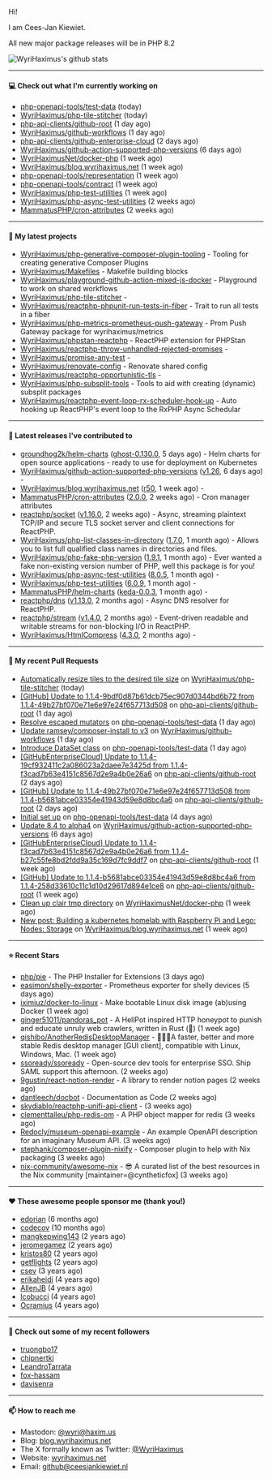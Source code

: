Hi!

I am Cees-Jan Kiewiet.

All new major package releases will be in PHP 8.2

![WyriHaximus's github stats](https://github-readme-stats.vercel.app/api?username=WyriHaximus&show_icons=true)

---

#### 💻 Check out what I'm currently working on

- [php-openapi-tools/test-data](https://github.com/php-openapi-tools/test-data) (today)
- [WyriHaximus/php-tile-stitcher](https://github.com/WyriHaximus/php-tile-stitcher) (today)
- [php-api-clients/github-root](https://github.com/php-api-clients/github-root) (1 day ago)
- [WyriHaximus/github-workflows](https://github.com/WyriHaximus/github-workflows) (1 day ago)
- [php-api-clients/github-enterprise-cloud](https://github.com/php-api-clients/github-enterprise-cloud) (2 days ago)
- [WyriHaximus/github-action-supported-php-versions](https://github.com/WyriHaximus/github-action-supported-php-versions) (6 days ago)
- [WyriHaximusNet/docker-php](https://github.com/WyriHaximusNet/docker-php) (1 week ago)
- [WyriHaximus/blog.wyrihaximus.net](https://github.com/WyriHaximus/blog.wyrihaximus.net) (1 week ago)
- [php-openapi-tools/representation](https://github.com/php-openapi-tools/representation) (1 week ago)
- [php-openapi-tools/contract](https://github.com/php-openapi-tools/contract) (1 week ago)
- [WyriHaximus/php-test-utilities](https://github.com/WyriHaximus/php-test-utilities) (1 week ago)
- [WyriHaximus/php-async-test-utilities](https://github.com/WyriHaximus/php-async-test-utilities) (2 weeks ago)
- [MammatusPHP/cron-attributes](https://github.com/MammatusPHP/cron-attributes) (2 weeks ago)

---

#### 🌱 My latest projects

- [WyriHaximus/php-generative-composer-plugin-tooling](https://github.com/WyriHaximus/php-generative-composer-plugin-tooling) - Tooling for creating generative Composer Plugins
- [WyriHaximus/Makefiles](https://github.com/WyriHaximus/Makefiles) - Makefile building blocks
- [WyriHaximus/playground-github-action-mixed-js-docker](https://github.com/WyriHaximus/playground-github-action-mixed-js-docker) - Playground to work on shared workflows
- [WyriHaximus/php-tile-stitcher](https://github.com/WyriHaximus/php-tile-stitcher) - 
- [WyriHaximus/reactphp-phpunit-run-tests-in-fiber](https://github.com/WyriHaximus/reactphp-phpunit-run-tests-in-fiber) - Trait to run all tests in a fiber
- [WyriHaximus/php-metrics-prometheus-push-gateway](https://github.com/WyriHaximus/php-metrics-prometheus-push-gateway) - Prom Push Gateway package for wyrihaximus/metrics
- [WyriHaximus/phpstan-reactphp](https://github.com/WyriHaximus/phpstan-reactphp) - ReactPHP extension for PHPStan
- [WyriHaximus/reactphp-throw-unhandled-rejected-promises](https://github.com/WyriHaximus/reactphp-throw-unhandled-rejected-promises) - 
- [WyriHaximus/promise-any-test](https://github.com/WyriHaximus/promise-any-test) - 
- [WyriHaximus/renovate-config](https://github.com/WyriHaximus/renovate-config) - Renovate shared config
- [WyriHaximus/reactphp-opportunistic-tls](https://github.com/WyriHaximus/reactphp-opportunistic-tls) - 
- [WyriHaximus/php-subsplit-tools](https://github.com/WyriHaximus/php-subsplit-tools) - Tools to aid with creating (dynamic) subsplit packages
- [WyriHaximus/reactphp-event-loop-rx-scheduler-hook-up](https://github.com/WyriHaximus/reactphp-event-loop-rx-scheduler-hook-up) - Auto hooking up ReactPHP&#39;s event loop to the RxPHP Async Schedular

---

#### 🔭 Latest releases I've contributed to

- [groundhog2k/helm-charts](https://github.com/groundhog2k/helm-charts) ([ghost-0.130.0](https://github.com/groundhog2k/helm-charts/releases/tag/ghost-0.130.0), 5 days ago) - Helm charts for open source applications - ready to use for deployment on Kubernetes
- [WyriHaximus/github-action-supported-php-versions](https://github.com/WyriHaximus/github-action-supported-php-versions) ([v1.26](https://github.com/WyriHaximus/github-action-supported-php-versions/releases/tag/v1.26), 6 days ago) - 
- [WyriHaximus/blog.wyrihaximus.net](https://github.com/WyriHaximus/blog.wyrihaximus.net) ([r50](https://github.com/WyriHaximus/blog.wyrihaximus.net/releases/tag/r50), 1 week ago) - 
- [MammatusPHP/cron-attributes](https://github.com/MammatusPHP/cron-attributes) ([2.0.0](https://github.com/MammatusPHP/cron-attributes/releases/tag/2.0.0), 2 weeks ago) - Cron manager attributes
- [reactphp/socket](https://github.com/reactphp/socket) ([v1.16.0](https://github.com/reactphp/socket/releases/tag/v1.16.0), 2 weeks ago) - Async, streaming plaintext TCP/IP and secure TLS socket server and client connections for ReactPHP.
- [WyriHaximus/php-list-classes-in-directory](https://github.com/WyriHaximus/php-list-classes-in-directory) ([1.7.0](https://github.com/WyriHaximus/php-list-classes-in-directory/releases/tag/1.7.0), 1 month ago) - Allows you to list full qualified class names in directories and files.
- [WyriHaximus/php-fake-php-version](https://github.com/WyriHaximus/php-fake-php-version) ([1.9.1](https://github.com/WyriHaximus/php-fake-php-version/releases/tag/1.9.1), 1 month ago) - Ever wanted a fake non-existing version number of PHP, well this package is for you!
- [WyriHaximus/php-async-test-utilities](https://github.com/WyriHaximus/php-async-test-utilities) ([8.0.5](https://github.com/WyriHaximus/php-async-test-utilities/releases/tag/8.0.5), 1 month ago) - 
- [WyriHaximus/php-test-utilities](https://github.com/WyriHaximus/php-test-utilities) ([6.0.9](https://github.com/WyriHaximus/php-test-utilities/releases/tag/6.0.9), 1 month ago) - 
- [MammatusPHP/helm-charts](https://github.com/MammatusPHP/helm-charts) ([keda-0.0.3](https://github.com/MammatusPHP/helm-charts/releases/tag/keda-0.0.3), 1 month ago) - 
- [reactphp/dns](https://github.com/reactphp/dns) ([v1.13.0](https://github.com/reactphp/dns/releases/tag/v1.13.0), 2 months ago) - Async DNS resolver for ReactPHP.
- [reactphp/stream](https://github.com/reactphp/stream) ([v1.4.0](https://github.com/reactphp/stream/releases/tag/v1.4.0), 2 months ago) - Event-driven readable and writable streams for non-blocking I/O in ReactPHP.
- [WyriHaximus/HtmlCompress](https://github.com/WyriHaximus/HtmlCompress) ([4.3.0](https://github.com/WyriHaximus/HtmlCompress/releases/tag/4.3.0), 2 months ago) - 

---

#### 🔨 My recent Pull Requests

- [Automatically resize tiles to the desired tile size](https://github.com/WyriHaximus/php-tile-stitcher/pull/11) on [WyriHaximus/php-tile-stitcher](https://github.com/WyriHaximus/php-tile-stitcher) (today)
- [[GitHub] Update to 1.1.4-9bdf0d87b61dcb75ec907d0344bd6b72 from 1.1.4-49b27bf070e71e6e97e24f657713d508](https://github.com/php-api-clients/github-root/pull/1250) on [php-api-clients/github-root](https://github.com/php-api-clients/github-root) (1 day ago)
- [Resolve escaped mutators](https://github.com/php-openapi-tools/test-data/pull/3) on [php-openapi-tools/test-data](https://github.com/php-openapi-tools/test-data) (1 day ago)
- [Update ramsey/composer-install to v3](https://github.com/WyriHaximus/github-workflows/pull/37) on [WyriHaximus/github-workflows](https://github.com/WyriHaximus/github-workflows) (1 day ago)
- [Introduce DataSet class](https://github.com/php-openapi-tools/test-data/pull/2) on [php-openapi-tools/test-data](https://github.com/php-openapi-tools/test-data) (1 day ago)
- [[GitHubEnterpriseCloud] Update to 1.1.4-19cf932411c2a086023a2daee7e3425d from 1.1.4-f3cad7b63e4151c8567d2e9a4b0e26a6](https://github.com/php-api-clients/github-root/pull/1249) on [php-api-clients/github-root](https://github.com/php-api-clients/github-root) (2 days ago)
- [[GitHub] Update to 1.1.4-49b27bf070e71e6e97e24f657713d508 from 1.1.4-b5681abce03354e41943d59e8d8bc4a6](https://github.com/php-api-clients/github-root/pull/1248) on [php-api-clients/github-root](https://github.com/php-api-clients/github-root) (2 days ago)
- [Initial set up](https://github.com/php-openapi-tools/test-data/pull/1) on [php-openapi-tools/test-data](https://github.com/php-openapi-tools/test-data) (4 days ago)
- [Update 8.4 to alpha4](https://github.com/WyriHaximus/github-action-supported-php-versions/pull/55) on [WyriHaximus/github-action-supported-php-versions](https://github.com/WyriHaximus/github-action-supported-php-versions) (6 days ago)
- [[GitHubEnterpriseCloud] Update to 1.1.4-f3cad7b63e4151c8567d2e9a4b0e26a6 from 1.1.4-b27c55fe8bd2fdd9a35c169d7fc9ddf7](https://github.com/php-api-clients/github-root/pull/1247) on [php-api-clients/github-root](https://github.com/php-api-clients/github-root) (1 week ago)
- [[GitHub] Update to 1.1.4-b5681abce03354e41943d59e8d8bc4a6 from 1.1.4-258d33610c11c1d10d29617d894e1ce8](https://github.com/php-api-clients/github-root/pull/1246) on [php-api-clients/github-root](https://github.com/php-api-clients/github-root) (1 week ago)
- [Clean up clair tmp directory](https://github.com/WyriHaximusNet/docker-php/pull/249) on [WyriHaximusNet/docker-php](https://github.com/WyriHaximusNet/docker-php) (1 week ago)
- [New post: Building a kubernetes homelab with Raspberry Pi and Lego: Nodes: Storage](https://github.com/WyriHaximus/blog.wyrihaximus.net/pull/197) on [WyriHaximus/blog.wyrihaximus.net](https://github.com/WyriHaximus/blog.wyrihaximus.net) (1 week ago)

---

#### ⭐ Recent Stars

- [php/pie](https://github.com/php/pie) - The PHP Installer for Extensions (3 days ago)
- [easimon/shelly-exporter](https://github.com/easimon/shelly-exporter) - Prometheus exporter for shelly devices (5 days ago)
- [iximiuz/docker-to-linux](https://github.com/iximiuz/docker-to-linux) - Make bootable Linux disk image (ab)using Docker (1 week ago)
- [ginger51011/pandoras_pot](https://github.com/ginger51011/pandoras_pot) - A HellPot inspired HTTP honeypot to punish and educate unruly web crawlers, written in Rust (🚀) (1 week ago)
- [qishibo/AnotherRedisDesktopManager](https://github.com/qishibo/AnotherRedisDesktopManager) - 🚀🚀🚀A faster, better and more stable Redis desktop manager [GUI client], compatible with Linux, Windows, Mac. (1 week ago)
- [ssoready/ssoready](https://github.com/ssoready/ssoready) - Open-source dev tools for enterprise SSO. Ship SAML support this afternoon. (2 weeks ago)
- [9gustin/react-notion-render](https://github.com/9gustin/react-notion-render) - A library to render notion pages (2 weeks ago)
- [dantleech/docbot](https://github.com/dantleech/docbot) - Documentation as Code (2 weeks ago)
- [skydiablo/reactphp-unifi-api-client](https://github.com/skydiablo/reactphp-unifi-api-client) -  (3 weeks ago)
- [clementtalleu/php-redis-om](https://github.com/clementtalleu/php-redis-om) - A PHP object mapper for redis (3 weeks ago)
- [Redocly/museum-openapi-example](https://github.com/Redocly/museum-openapi-example) - An example OpenAPI description for an imaginary Museum API.  (3 weeks ago)
- [stephank/composer-plugin-nixify](https://github.com/stephank/composer-plugin-nixify) - Composer plugin to help with Nix packaging (3 weeks ago)
- [nix-community/awesome-nix](https://github.com/nix-community/awesome-nix) - 😎 A curated list of the best resources in the Nix community [maintainer=@cyntheticfox] (3 weeks ago)

---

#### ❤️ These awesome people sponsor me (thank you!)

- [edorian](https://github.com/edorian) (6 months ago)
- [codecov](https://github.com/codecov) (10 months ago)
- [mangkepwing143](https://github.com/mangkepwing143) (2 years ago)
- [jeromegamez](https://github.com/jeromegamez) (2 years ago)
- [kristos80](https://github.com/kristos80) (2 years ago)
- [getflights](https://github.com/getflights) (2 years ago)
- [csev](https://github.com/csev) (3 years ago)
- [erikaheidi](https://github.com/erikaheidi) (4 years ago)
- [AllenJB](https://github.com/AllenJB) (4 years ago)
- [lcobucci](https://github.com/lcobucci) (4 years ago)
- [Ocramius](https://github.com/Ocramius) (4 years ago)

---

#### 👯 Check out some of my recent followers

- [truongbo17](https://github.com/truongbo17)
- [chipnertkj](https://github.com/chipnertkj)
- [LeandroTarrata](https://github.com/LeandroTarrata)
- [fox-hassam](https://github.com/fox-hassam)
- [davisenra](https://github.com/davisenra)

---

#### 📫 How to reach me

- Mastodon: [@wyri@haxim.us](https://toot-toot.wyrihaxim.us/@wyri)
- Blog: [blog.wyrihaximus.net](https://blog.wyrihaximus.net/)
- The X formally known as Twitter: [@WyriHaximus](https://twitter.com/WyriHaximus)
- Website: [wyrihaximus.net](https://wyrihaximus.net/)
- Email: [github@ceesjankiewiet.nl](mailto:github@ceesjankiewiet.nl)
